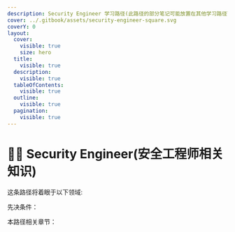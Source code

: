 ```yaml
---
description: Security Engineer 学习路径(此路径的部分笔记可能放置在其他学习路径下)
cover: ../.gitbook/assets/security-engineer-square.svg
coverY: 0
layout:
  cover:
    visible: true
    size: hero
  title:
    visible: true
  description:
    visible: true
  tableOfContents:
    visible: true
  outline:
    visible: true
  pagination:
    visible: true
---
```


# 👨‍🔧 Security Engineer(安全工程师相关知识)

这条路径将着眼于以下领域:



先决条件：



本路径相关章节：
